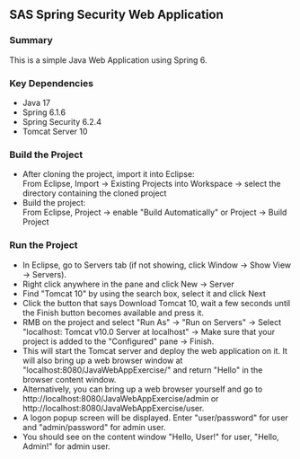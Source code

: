 ## SAS Spring Security Web Application

### Summary

This is a simple Java Web Application using Spring 6.

### Key Dependencies

- Java 17
- Spring 6.1.6
- Spring Security 6.2.4
- Tomcat Server 10

### Build the Project
- After cloning the project, import it into Eclipse:<br>
From Eclipse, Import -> Existing Projects into Workspace -> select the directory containing the cloned project<br>
- Build the project:<br>
From Eclipse, Project -> enable "Build Automatically" or Project -> Build Project<br>

### Run the Project

- In Eclipse, go to Servers tab (if not showing, click Window -> Show View -> Servers). 
- Right click anywhere in the pane and click New -> Server
- Find "Tomcat 10" by using the search box, select it and click Next
- Click the button that says Download Tomcat 10, wait a few seconds until the Finish button becomes available and press it.
- RMB on the project and select "Run As" -> "Run on Servers" -> Select "localhost: Tomcat v10.0 Server at localhost" -> Make sure that your project is added to the "Configured" pane -> Finish.<br>
- This will start the Tomcat server and deploy the web application on it. It will also bring up a web browser window at "localhost:8080/JavaWebAppExercise/" and return "Hello" in the browser content window. <br>
- Alternatively, you can bring up a web browser yourself and go to http://localhost:8080/JavaWebAppExercise/admin or http://localhost:8080/JavaWebAppExercise/user.<br>
- A logon popup screen will be displayed. Enter "user/password" for user and "admin/password" for admin user.<br>
- You should see on the content window "Hello, User!" for user, "Hello, Admin!" for admin user.<br>
